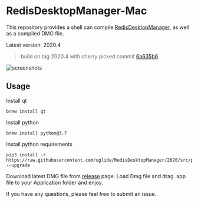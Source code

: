 # RedisDesktopManager-Mac

This repository provides a shell can compile [RedisDesktopManager](https://github.com/uglide/RedisDesktopManager), as well as a compiled DMG file.

Latest version: 2020.4

> build on tag 2020.4 with cherry picked commit [6a635b6](https://github.com/uglide/RedisDesktopManager/commit/6a635b624c2a24c98b973b7c1e7729b4d8c98976).

![screenshots](https://raw.githubusercontent.com/zgr0629/RedisDesktopManager-Mac/master/screenshots.png)

## Usage

Install qt

```shell
brew install qt
```

Install python

```shell
brew install python@3.7
```

Install python requirements

```shell
pip3 install -r https://raw.githubusercontent.com/uglide/RedisDesktopManager/2020/src/py/requirements.txt --upgrade
```

Download latest DMG file from [release](https://github.com/zgr0629/RedisDesktopManager-Mac/releases) page. Load Dmg file and drag .app file to your Application folder and enjoy.

If you have any questions, please feel free to submit an issue.
